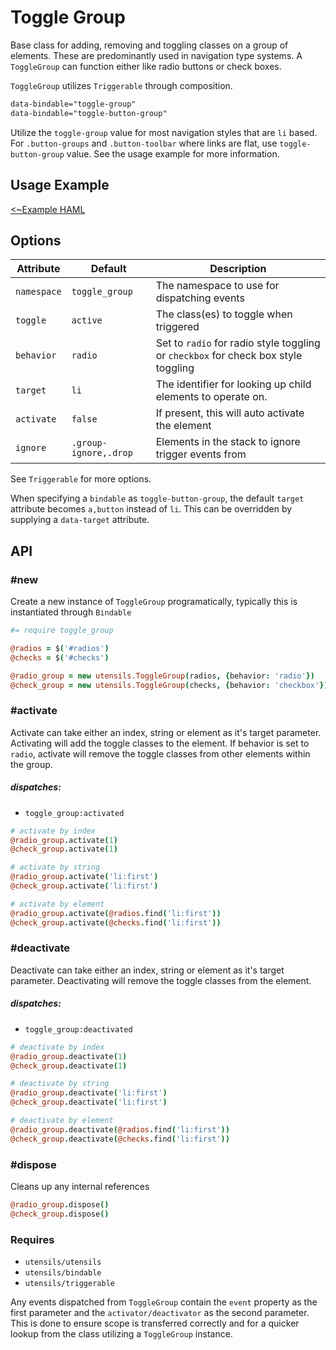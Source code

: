 
# Toggle Group
Base class for adding, removing and toggling classes on a group of
elements. These are predominantly used in navigation type systems. A
`ToggleGroup` can function either like radio buttons or check boxes.

`ToggleGroup` utilizes `Triggerable` through composition.

```html
data-bindable="toggle-group"
data-bindable="toggle-button-group"
```

Utilize the `toggle-group` value for most navigation styles that are
`li` based. For `.button-groups` and `.button-toolbar` where links are
flat, use `toggle-button-group` value. See the usage example for more
information.

## Usage Example
[<~Example HAML](markup/toggle_group.html.haml)


## Options

Attribute   | Default               | Description
----------- | --------------------- | -------------------------------------------
`namespace` | `toggle_group`        | The namespace to use for dispatching events
`toggle`    | `active`              | The class(es) to toggle when triggered
`behavior`  | `radio`               | Set to `radio` for radio style toggling or `checkbox` for check box style toggling
`target`    | `li`                  | The identifier for looking up child elements to operate on.
`activate`  | `false`               | If present, this will auto activate the element
`ignore`    | `.group-ignore,.drop` | Elements in the stack to ignore trigger events from

See `Triggerable` for more options.

When specifying a `bindable` as `toggle-button-group`, the default
`target` attribute becomes `a,button` instead of `li`. This can be overridden by
supplying a `data-target` attribute.


## API

### #new
Create a new instance of `ToggleGroup` programatically, typically this
is instantiated through `Bindable`

```coffee
#= require toggle_group

@radios = $('#radios')
@checks = $('#checks')

@radio_group = new utensils.ToggleGroup(radios, {behavior: 'radio'})
@check_group = new utensils.ToggleGroup(checks, {behavior: 'checkbox'})
```

### #activate
Activate can take either an index, string or element as it's target
parameter.  Activating will add the toggle classes to the element. If
behavior is set to `radio`, activate will remove the toggle classes from
other elements within the group.

##### dispatches:
- `toggle_group:activated`

```coffee
# activate by index
@radio_group.activate(1)
@check_group.activate(1)

# activate by string
@radio_group.activate('li:first')
@check_group.activate('li:first')

# activate by element
@radio_group.activate(@radios.find('li:first'))
@check_group.activate(@checks.find('li:first'))
```

### #deactivate
Deactivate can take either an index, string or element as it's target
parameter.  Deactivating will remove the toggle classes from the
element.

##### dispatches:
- `toggle_group:deactivated`

```coffee
# deactivate by index
@radio_group.deactivate(1)
@check_group.deactivate(1)

# deactivate by string
@radio_group.deactivate('li:first')
@check_group.deactivate('li:first')

# deactivate by element
@radio_group.deactivate(@radios.find('li:first'))
@check_group.deactivate(@checks.find('li:first'))
```

### #dispose
Cleans up any internal references

```coffee
@radio_group.dispose()
@check_group.dispose()
```

### Requires
- `utensils/utensils`
- `utensils/bindable`
- `utensils/triggerable`

Any events dispatched from `ToggleGroup` contain the `event` property as
the first parameter and the `activator/deactivator` as the second
parameter. This is done to ensure scope is transferred correctly and for
a quicker lookup from the class utilizing a `ToggleGroup` instance.

